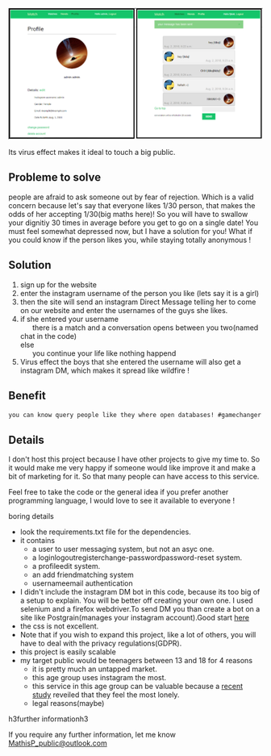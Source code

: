 ![](header.png)

Its virus effect makes it ideal to touch a big public.

Probleme to solve 
------------------

people are afraid to ask someone out by fear of rejection. Which is a valid concern because let's say that everyone likes 1/30 person,
that makes the odds of her accepting 1/30(big maths here)! So you will have to swallow your dignitiy 30 times in average before you 
get to go on a single date! You must feel somewhat depressed now, but I have a solution for you! What if you could know if the person
likes you, while staying totally anonymous !   


Solution
----------------------

1. sign up for the website
1. enter the instagram username of the person you like (lets say it is a girl)
1. then the site will send an instagram Direct Message telling her to come on our website and enter the usernames of the guys she likes.
1. if she entered your username  
    &nbsp;&nbsp;&nbsp;&nbsp;&nbsp;&nbsp;there is a match and a conversation opens between you two(named chat in the code)  
    else  
    &nbsp;&nbsp;&nbsp;&nbsp;&nbsp;&nbsp;you continue your life like nothing happend
1. Virus effect the boys that she entered the username will also get a instagram DM, which makes it spread like wildfire !


Benefit
---------
    you can know query people like they where open databases! #gamechanger


Details
-------

I don't host this project because I have other projects to give my time to. So it would make me very happy if someone would like improve it and 
make a bit of marketing for it. So that many people can have access to this service. 

Feel free to take the code or the general idea if you prefer another programming language, I would love to see it available to everyone !

boring details
- look the requirements.txt file for the dependencies.
- it contains 
    - a user to user messaging system, but not an asyc one.
    - a loginlogoutregisterchange-passwordpassword-reset system.
    - a profileedit system.
    - an add friendmatching system
    - usernameemail authentication
- I didn't include the instagram DM bot in this code, because its too big of a setup to explain. You will be better off creating your own one.
I used selenium and a firefox webdriver.To send DM you than create a bot on a site like Postgrain(manages your instagram account).Good start [here](httpswww.youtube.comwatchv=BGU2X5lrz9M) 
- the css is not excellent.
- Note that if you wish to expand this project, like a lot of others, you will have to deal with the privacy regulations(GDPR).
- this project is easily scalable
- my target public would be teenagers between 13 and 18 for 4 reasons
    - it is pretty much an untapped market.
    - this age group uses instagram the most.
    - this service in this age group can be valuable because a [recent study](httpswww.ons.gov.ukpeoplepopulationandcommunitywellbeingarticleslonelinesswhatcharacteristicsandcircumstancesareassociatedwithfeelinglonely2018-04-10)
reveiled that they feel the most lonely.
    - legal reasons(maybe)

h3further informationh3


If you require any further information, let me know MathisP_public@outlook.com

